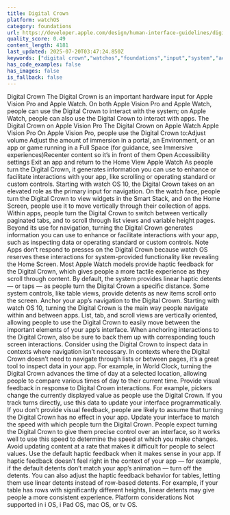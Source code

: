 ```yaml
---
title: Digital Crown
platform: watchOS
category: foundations
url: https://developer.apple.com/design/human-interface-guidelines/digital-crown
quality_score: 0.49
content_length: 4181
last_updated: 2025-07-20T03:47:24.850Z
keywords: ["digital crown","watchos","foundations","input","system","accessibility","controls","navigation","widgets","feedback","interface","visual","animation"]
has_code_examples: false
has_images: false
is_fallback: false
---
```


Digital Crown The Digital Crown is an important hardware input for Apple Vision Pro and Apple Watch. On both Apple Vision Pro and Apple Watch, people can use the Digital Crown to interact with the system; on Apple Watch, people can also use the Digital Crown to interact with apps. The Digital Crown on Apple Vision Pro The Digital Crown on Apple Watch Apple Vision Pro On Apple Vision Pro, people use the Digital Crown to:Adjust volume Adjust the amount of immersion in a portal, an Environment, or an app or game running in a Full Space (for guidance, see Immersive experiences)Recenter content so it’s in front of them Open Accessibility settings Exit an app and return to the Home View Apple Watch As people turn the Digital Crown, it generates information you can use to enhance or facilitate interactions with your app, like scrolling or operating standard or custom controls. Starting with watch OS 10, the Digital Crown takes on an elevated role as the primary input for navigation. On the watch face, people turn the Digital Crown to view widgets in the Smart Stack, and on the Home Screen, people use it to move vertically through their collection of apps. Within apps, people turn the Digital Crown to switch between vertically paginated tabs, and to scroll through list views and variable height pages. Beyond its use for navigation, turning the Digital Crown generates information you can use to enhance or facilitate interactions with your app, such as inspecting data or operating standard or custom controls. Note Apps don’t respond to presses on the Digital Crown because watch OS reserves these interactions for system-provided functionality like revealing the Home Screen. Most Apple Watch models provide haptic feedback for the Digital Crown, which gives people a more tactile experience as they scroll through content. By default, the system provides linear haptic detents — or taps — as people turn the Digital Crown a specific distance. Some system controls, like table views, provide detents as new items scroll onto the screen. Anchor your app’s navigation to the Digital Crown. Starting with watch OS 10, turning the Digital Crown is the main way people navigate within and between apps. List, tab, and scroll views are vertically oriented, allowing people to use the Digital Crown to easily move between the important elements of your app’s interface. When anchoring interactions to the Digital Crown, also be sure to back them up with corresponding touch screen interactions. Consider using the Digital Crown to inspect data in contexts where navigation isn’t necessary. In contexts where the Digital Crown doesn’t need to navigate through lists or between pages, it’s a great tool to inspect data in your app. For example, in World Clock, turning the Digital Crown advances the time of day at a selected location, allowing people to compare various times of day to their current time. Provide visual feedback in response to Digital Crown interactions. For example, pickers change the currently displayed value as people use the Digital Crown. If you track turns directly, use this data to update your interface programmatically. If you don’t provide visual feedback, people are likely to assume that turning the Digital Crown has no effect in your app. Update your interface to match the speed with which people turn the Digital Crown. People expect turning the Digital Crown to give them precise control over an interface, so it works well to use this speed to determine the speed at which you make changes. Avoid updating content at a rate that makes it difficult for people to select values. Use the default haptic feedback when it makes sense in your app. If haptic feedback doesn’t feel right in the context of your app — for example, if the default detents don’t match your app’s animation — turn off the detents. You can also adjust the haptic feedback behavior for tables, letting them use linear detents instead of row-based detents. For example, if your table has rows with significantly different heights, linear detents may give people a more consistent experience. Platform considerations Not supported in i OS, i Pad OS, mac OS, or tv OS.